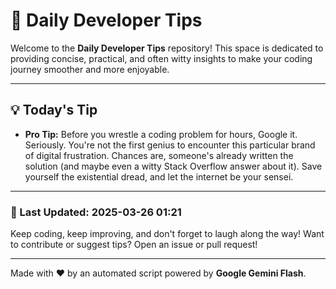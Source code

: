 
# 🌟 Daily Developer Tips

Welcome to the **Daily Developer Tips** repository! This space is dedicated to providing concise, practical, and often witty insights to make your coding journey smoother and more enjoyable.

---

## 💡 Today's Tip

- **Pro Tip:**  Before you wrestle a coding problem for hours,  Google it.  Seriously.  You're not the first genius to encounter this particular brand of digital frustration.  Chances are, someone's already written the solution (and maybe even a witty Stack Overflow answer about it).  Save yourself the existential dread, and let the internet be your sensei.

---

### 📅 Last Updated: 2025-03-26 01:21

Keep coding, keep improving, and don't forget to laugh along the way! Want to contribute or suggest tips? Open an issue or pull request!

---

Made with ❤️ by an automated script powered by **Google Gemini Flash**.
